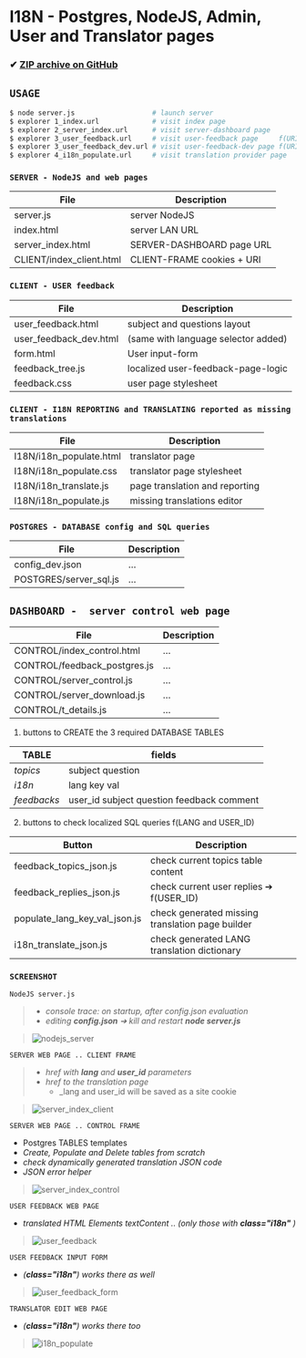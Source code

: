 # I18N - Postgres, NodeJS, Admin, User and Translator pages

### ✔ [ZIP archive on GitHub](../../archive/master.zip)

## `USAGE`
```bash
$ node server.js                   # launch server
$ explorer 1_index.url             # visit index page
$ explorer 2_server_index.url      # visit server-dashboard page
$ explorer 3_user_feedback.url     # visit user-feedback page     f(URI/cookies: LANG,USER_ID)
$ explorer 3_user_feedback_dev.url # visit user-feedback-dev page f(URI/cookies: LANG,USER_ID) SELECT[250])
$ explorer 4_i18n_populate.url     # visit translation provider page
```

### `SERVER - NodeJS and web pages`
File                     | Description
-------------------------|---------------------------
server.js                | server NodeJS
index.html               | server LAN URL
server_index.html        | SERVER-DASHBOARD page URL
CLIENT/index_client.html | CLIENT-FRAME cookies + URI

### `CLIENT - USER feedback`
File                   | Description
-----------------------|------------------------------------
user_feedback.html     | subject and questions layout
user_feedback_dev.html | (same with language selector added)
form.html              | User input-form
feedback_tree.js       | localized user-feedback-page-logic
feedback.css           | user page stylesheet

### `CLIENT - I18N REPORTING and TRANSLATING reported as missing translations`
File                          | Description
------------------------------|-------------------------------
I18N/i18n_populate.html       | translator page
I18N/i18n_populate.css        | translator page stylesheet
I18N/i18n_translate.js        | page translation and reporting
I18N/i18n_populate.js         | missing translations editor

### `POSTGRES - DATABASE config and SQL queries`
File                          | Description
------------------------------|-------------
config_dev.json               | …
POSTGRES/server_sql.js        | …

## `DASHBOARD -  server control web page`

File                          | Description
------------------------------|------------
CONTROL/index_control.html    | …
CONTROL/feedback_postgres.js  | …
CONTROL/server_control.js     | …
CONTROL/server_download.js    | …
CONTROL/t_details.js          | …

1. buttons to CREATE the 3 required DATABASE TABLES

 TABLE       | fields
 ------------|-------
 *topics*    | subject  question
 *i18n*      | lang     key      val     
 *feedbacks* | user_id  subject  question feedback comment

2. buttons to check localized SQL queries f(LANG and USER_ID)

Button                        | Description
------------------------------|-------------------------------------------------
 feedback_topics_json.js      | check current topics table content
 feedback_replies_json.js     | check current user replies ➔ f(USER_ID)
 populate_lang_key_val_json.js| check generated missing translation page builder
 i18n_translate_json.js       | check generated LANG translation dictionary

### `SCREENSHOT`

`NodeJS server.js`
>* _console trace: on startup, after config.json evaluation_
> * _editing **config.json** ➔ kill and restart **node server.js**_

>![nodejs_server](/screenshot/nodejs_server.png)

`SERVER WEB PAGE .. CLIENT FRAME`
>* _href with **lang** and **user_id** parameters_
>* _href to the translation page_
>    * _lang and user_id will be saved as a site cookie

>![server_index_client](/screenshot/server_index_client.png)

`SERVER WEB PAGE .. CONTROL FRAME`
* Postgres TABLES templates
* _Create, Populate and Delete tables from scratch_
* _check dynamically generated translation JSON code_
* _JSON error helper_

>![server_index_control](/screenshot/server_index_control.png)

`USER FEEDBACK WEB PAGE`
* _translated HTML Elements textContent .. (only those with **class="i18n"** )_

>![user_feedback](/screenshot/user_feedback.png)

`USER FEEDBACK INPUT FORM`
* _(**class="i18n"**) works there as well_

>![user_feedback_form](/screenshot/user_feedback_form.png)

`TRANSLATOR EDIT WEB PAGE`
* _(**class="i18n"**) works there too_

>![i18n_populate](/screenshot/i18n_populate.png)
